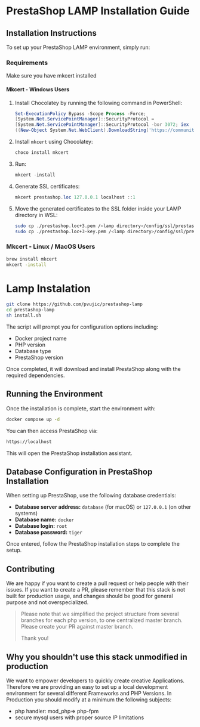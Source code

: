 # PrestaShop LAMP Installation Guide

## Installation Instructions

To set up your PrestaShop LAMP environment, simply run:

### Requirements
Make sure you have mkcert installed
#### Mkcert - Windows Users

1. Install Chocolatey by running the following command in PowerShell:
   ```powershell
   Set-ExecutionPolicy Bypass -Scope Process -Force;
   [System.Net.ServicePointManager]::SecurityProtocol =
   [System.Net.ServicePointManager]::SecurityProtocol -bor 3072; iex
   ((New-Object System.Net.WebClient).DownloadString('https://community.chocolatey.org/install.ps1'))
   ```
2. Install `mkcert` using Chocolatey:
   ```powershell
   choco install mkcert
   ```
3. Run:
   ```powershell
   mkcert -install
   ```
4. Generate SSL certificates:
   ```powershell
   mkcert prestashop.loc 127.0.0.1 localhost ::1
   ```
5. Move the generated certificates to the SSL folder inside your LAMP directory in WSL:
   ```sh
   sudo cp ./prestashop.loc+3.pem /<lamp directory>/config/ssl/prestashop-lamp.pem
   sudo cp ./prestashop.loc+3-key.pem /<lamp directory>/config/ssl/prestashop-lamp-key.pem
   ```

### Mkcert - Linux / MacOS Users
```sh
brew install mkcert
mkcert -install
```
# Lamp Instalation
```sh
git clone https://github.com/pvujic/prestashop-lamp
cd prestashop-lamp
sh install.sh
```

The script will prompt you for configuration options including:

- Docker project name
- PHP version
- Database type
- PrestaShop version

Once completed, it will download and install PrestaShop along with the required dependencies.

## Running the Environment

Once the installation is complete, start the environment with:

```sh
docker compose up -d
```

You can then access PrestaShop via:

```sh
https://localhost
```

This will open the PrestaShop installation assistant.

## Database Configuration in PrestaShop Installation

When setting up PrestaShop, use the following database credentials:

- **Database server address:** `database` (for macOS) or `127.0.0.1` (on other systems)
- **Database name:** `docker`
- **Database login:** `root`
- **Database password:** `tiger`

Once entered, follow the PrestaShop installation steps to complete the setup.

## Contributing

We are happy if you want to create a pull request or help people with their issues. If you want to create a PR, please remember that this stack is not built for production usage, and changes should be good for general purpose and not overspecialized.

> Please note that we simplified the project structure from several branches for each php version, to one centralized master branch. Please create your PR against master branch.
>
> Thank you!

## Why you shouldn't use this stack unmodified in production

We want to empower developers to quickly create creative Applications. Therefore we are providing an easy to set up a local development environment for several different Frameworks and PHP Versions.
In Production you should modify at a minimum the following subjects:

- php handler: mod_php=> php-fpm
- secure mysql users with proper source IP limitations
